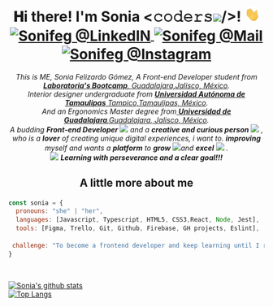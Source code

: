 <h1 align="center">𝐇i there! I'm Sonia <𝚌𝚘𝚍𝚎𝚛𝚜<img src="https://github.com/TheDudeThatCode/TheDudeThatCode/blob/master/Assets/Earth.gif" width="24px">/>! <img src="https://raw.githubusercontent.com/ABSphreak/ABSphreak/master/gifs/Hi.gif" width="30px">
<br>
<a href="https://www.linkedin.com/in/sonia-felizardo-gomez">
  <img align="center" alt="Sonifeg @LinkedIN" width="22px" src="https://cdn.jsdelivr.net/npm/simple-icons@v3/icons/linkedin.svg" />
</a>
  <a href="mailto:ldisfeg@gmail.com">
  <img align="center" alt="Sonifeg @Mail" width="22px" src="https://cdn.jsdelivr.net/npm/simple-icons@v3/icons/gmail.svg" />
</a>
<a href="https://www.instagram.com/sonifeg">
  <img align="center" alt="Sonifeg @Instagram" width="22px" src="https://cdn.jsdelivr.net/npm/simple-icons@v3/icons/instagram.svg" />
</a>
</h1>

<p align="center">
  <em>
    This is ME, Sonia Felizardo Gómez, A Front-end Developer student from <a href="https://www.laboratoria.la/"> <b>Laboratoria's Bootcamp</b>, Guadalajara,Jalisco, México</a>.<br>
    Interior designer undergraduate from <a href="https://www.uat.edu.mx/SitePages/principal.aspx"> <b>Universidad Autónoma de Tamaulipas</b> Tampico,Tamaulipas, México</a>.<br>
    And an Ergonomics Master degree from<a href="https://www.udg.mx"> <b>Universidad de Guadalajara</b>,Guadalajara, Jalisco, México</a>.<br>
 A budding <b>Front-end Developer</b> <img src="https://github.com/TheDudeThatCode/TheDudeThatCode/blob/master/Assets/Developer.gif" width="30px"> and a <b>creative and curious person</b>&nbsp;<img src="https://github.com/TheDudeThatCode/TheDudeThatCode/blob/master/Assets/Designer.gif" width="36px">&nbsp,<br>who is a <b>lover</b>
    of creating unique digital experiences, i want to. <b>improving</b> myself and wants a <b>platform</b> to 
    <b>grow</b> <img src="https://github.com/TheDudeThatCode/TheDudeThatCode/blob/master/Assets/Rocket.gif" width="18px">and 
    <b>excel</b> <img src="https://github.com/TheDudeThatCode/TheDudeThatCode/blob/master/Assets/Medal.gif" width="20px">&nbsp.
  </em> 
  <br>
  <img src="https://media.giphy.com/media/VgCDAzcKvsR6OM0uWg/giphy.gif" width="50" /> <b><i>Learning with perseverance and a clear goal!!!</i></b> 
</p>

<h2 align="center"> A little more about me</h2>

```javascript
const sonia = {
  pronouns: "she" | "her",
  languages: [Javascript, Typescript, HTML5, CSS3,React, Node, Jest],
  tools: [Figma, Trello, Git, Github, Firebase, GH projects, Eslint],

 challenge: "To become a frontend developer and keep learning until I reach senior level."
}
```
<br>

[![Sonia's github stats](https://github-readme-stats.vercel.app/api?username=sonifeg&show_icons=true&theme=radical)](https://github.com/sonifeg)
<br>
[![Top Langs](https://github-readme-stats.vercel.app/api/top-langs/?username=sonifeg&layout=compact&theme=radical)](https://github.com/anuraghazra/github-readme-stats)



